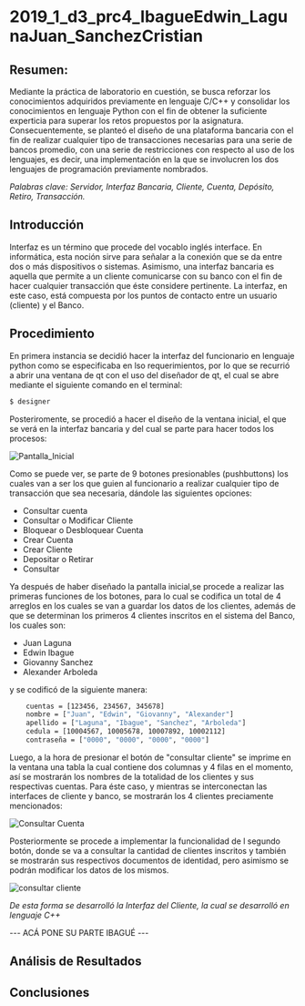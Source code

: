 # 2019_1_d3_prc4_IbagueEdwin_LagunaJuan_SanchezCristian

## Resumen:

Mediante la práctica de laboratorio en cuestión, se busca reforzar los conocimientos adquiridos previamente en lenguaje C/C++ y consolidar los conocimientos en lenguaje Python con el fin de obtener la suficiente experticia para superar los retos propuestos por la asignatura. Consecuentemente, se planteó el diseño de una plataforma bancaria con el fin de realizar cualquier tipo de transacciones necesarias para una serie de bancos promedio, con una serie de restricciones con respecto al uso de los lenguajes, es decir, una implementación en la que se involucren los dos lenguajes de programación previamente nombrados.

_Palabras clave: Servidor, Interfaz Bancaria, Cliente, Cuenta, Depósito, Retiro, Transacción._

## Introducción

Interfaz es un término que procede del vocablo inglés interface. En informática, esta noción sirve para señalar a la conexión que se da entre dos o más dispositivos o sistemas. Asimismo, una interfaz bancaria es aquella que permite a un cliente comunicarse con su banco con el fin de hacer cualquier transacción que éste considere pertinente. La interfaz, en este caso, está compuesta por los puntos de contacto entre un usuario (cliente) y el Banco.


## Procedimiento
En primera instancia se decidió hacer la interfaz del funcionario en lenguaje python como se especificaba en lso requerimientos, por lo que se recurrió a abrir una ventana de qt con el uso del diseñador de qt, el cual se abre mediante el siguiente comando en el terminal:

```bash
$ designer
```
Posteriromente, se procedió a hacer el diseño de la ventana inicial, el que se verá en la interfaz bancaria y del cual se parte para hacer todos los procesos:

![Pantalla_Inicial](https://user-images.githubusercontent.com/47603242/56759934-b489e200-675f-11e9-9373-c81e77f8974e.png)

Como se puede ver, se parte de 9 botones presionables (pushbuttons) los cuales van a ser los que guien al funcionario a realizar cualquier tipo de transacción que sea necesaria, dándole las siguientes opciones:

* Consultar cuenta
* Consultar o Modificar Cliente
* Bloquear o Desbloquear Cuenta
* Crear Cuenta
* Crear Cliente
* Depositar o Retirar
* Consultar

Ya después de haber diseñado la pantalla inicial,se procede a realizar las primeras funciones de los botones, para lo cual se codifica un total de 4 arreglos en los cuales se van a guardar los datos de los clientes, además de que se determinan los primeros 4 clientes inscritos en el sistema del Banco, los cuales son:

* Juan Laguna
* Edwin Ibague
* Giovanny Sanchez
* Alexander Arboleda

y se codificó de la siguiente manera:

```bash
  	cuentas = [123456, 234567, 345678]
  	nombre = ["Juan", "Edwin", "Giovanny", "Alexander"]
	apellido = ["Laguna", "Ibague", "Sanchez", "Arboleda"]
	cedula = [10004567, 10005678, 10007892, 10002112]
	contraseña = ["0000", "0000", "0000", "0000"]
```
Luego, a la hora de presionar el botón de "consultar cliente" se imprime en la ventana una tabla la cual contiene dos columnas y 4 filas en el momento, así se mostrarán los nombres de la totalidad de los clientes y sus respectivas cuentas.
Para éste caso, y mientras se interconectan las interfaces de cliente y banco, se mostrarán los 4 clientes preciamente mencionados:

![Consultar Cuenta](https://user-images.githubusercontent.com/47603242/56762478-92935e00-6765-11e9-861c-6acbfb26a859.png)

Posteriormente se procede a implementar la funcionalidad de l segundo botón, donde se va a consultar la cantidad de clientes inscritos y también se mostrarán sus respectivos documentos de identidad, pero asimismo se podrán modificar los datos de los mismos.

![consultar cliente](https://user-images.githubusercontent.com/47603242/56763045-f36f6600-6766-11e9-8c2c-084a5683ca96.png)


*De esta forma se desarrolló la Interfaz del Cliente, la cual se desarrolló en lenguaje C++*

--- ACÁ PONE SU PARTE IBAGUÉ ---

## Análisis de Resultados
## Conclusiones
